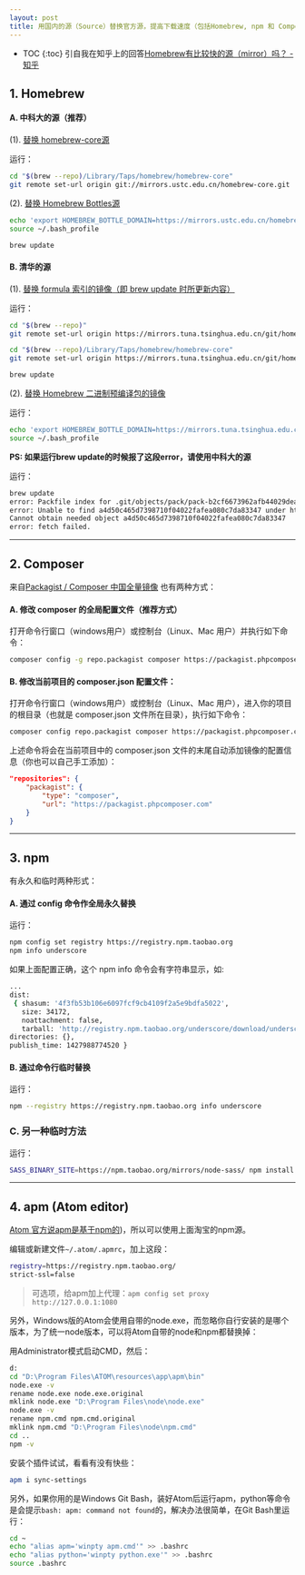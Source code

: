 ```yaml
---
layout: post
title: 用国内的源（Source）替换官方源，提高下载速度（包括Homebrew, npm 和 Composer 等）
---
```

* TOC
{:toc}
引自我在知乎上的回答[Homebrew有比较快的源（mirror）吗？ - 知乎](https://www.zhihu.com/question/31360766/answer/132082951)

## 1. Homebrew

#### A. 中科大的源（推荐）

(1). [替换 homebrew-core源](https://lug.ustc.edu.cn/wiki/mirrors/help/homebrew-core.git)

运行：
```bash
cd "$(brew --repo)/Library/Taps/homebrew/homebrew-core"
git remote set-url origin git://mirrors.ustc.edu.cn/homebrew-core.git
```


(2). [替换 Homebrew Bottles源](https://lug.ustc.edu.cn/wiki/mirrors/help/homebrew-bottles)

```bash
echo 'export HOMEBREW_BOTTLE_DOMAIN=https://mirrors.ustc.edu.cn/homebrew-bottles' >> ~/.bash_profile
source ~/.bash_profile

brew update
```



#### B. 清华的源

(1). [替换 formula 索引的镜像（即 brew update 时所更新内容）](https://mirrors.tuna.tsinghua.edu.cn/help/homebrew/)

运行：
```bash
cd "$(brew --repo)"
git remote set-url origin https://mirrors.tuna.tsinghua.edu.cn/git/homebrew/brew.git

cd "$(brew --repo)/Library/Taps/homebrew/homebrew-core"
git remote set-url origin https://mirrors.tuna.tsinghua.edu.cn/git/homebrew/homebrew-core.git

brew update
```

(2). [替换 Homebrew 二进制预编译包的镜像](https://mirrors.tuna.tsinghua.edu.cn/help/homebrew-bottles/)

运行：
```bash
echo 'export HOMEBREW_BOTTLE_DOMAIN=https://mirrors.tuna.tsinghua.edu.cn/homebrew-bottles' >> ~/.bash_profile
source ~/.bash_profile
```

**PS: 如果运行brew update的时候报了这段error，请使用中科大的源**

运行：
```bash
brew update
error: Packfile index for .git/objects/pack/pack-b2cf6673962afb44029dea036d48174efb361bc9.pack SHA1 mismatch
error: Unable to find a4d50c465d7398710f04022fafea080c7da83347 under https://mirrors.tuna.tsinghua.edu.cn/git/homebrew/homebrew-core.git
Cannot obtain needed object a4d50c465d7398710f04022fafea080c7da83347
error: fetch failed.
```

-------------------------------------

## 2. Composer
来自[Packagist / Composer 中国全量镜像](http://pkg.phpcomposer.com/)
也有两种方式：

#### A. 修改 composer 的全局配置文件（推荐方式）

打开命令行窗口（windows用户）或控制台（Linux、Mac 用户）并执行如下命令：

```bash
composer config -g repo.packagist composer https://packagist.phpcomposer.com
```

#### B. 修改当前项目的 composer.json 配置文件：

打开命令行窗口（windows用户）或控制台（Linux、Mac 用户），进入你的项目的根目录（也就是 composer.json 文件所在目录），执行如下命令：

```bash
composer config repo.packagist composer https://packagist.phpcomposer.com
```

上述命令将会在当前项目中的 composer.json 文件的末尾自动添加镜像的配置信息（你也可以自己手工添加）：

```json
"repositories": {
    "packagist": {
        "type": "composer",
        "url": "https://packagist.phpcomposer.com"
    }
}
```
----------------------------------------

## 3. npm
有永久和临时两种形式：

#### A. 通过 config 命令作全局永久替换

运行：
```bash
npm config set registry https://registry.npm.taobao.org 
npm info underscore 
```

如果上面配置正确，这个 npm info 命令会有字符串显示，如:
```bash
...
dist:
 { shasum: '4f3fb53b106e6097fcf9cb4109f2a5e9bdfa5022',
   size: 34172,
   noattachment: false,
   tarball: 'http://registry.npm.taobao.org/underscore/download/underscore-1.8.3.tgz' },
directories: {},
publish_time: 1427988774520 }
```

#### B. 通过命令行临时替换

运行：
```bash
npm --registry https://registry.npm.taobao.org info underscore 
```

### C. 另一种临时方法
运行：
```bash
SASS_BINARY_SITE=https://npm.taobao.org/mirrors/node-sass/ npm install -g node-sass
```
----------------------------------------

## 4. apm (Atom editor)

[Atom 官方说apm是基于npm的](https://github.com/atom/apm#relation-to-npm))，所以可以使用上面淘宝的npm源。

编辑或新建文件`~/.atom/.apmrc`，加上这段：

```bash
registry=https://registry.npm.taobao.org/
strict-ssl=false
```

> 可选项，给apm加上代理：`apm config set proxy http://127.0.0.1:1080`


另外，Windows版的Atom会使用自带的node.exe，而忽略你自行安装的是哪个版本，为了统一node版本，可以将Atom自带的node和npm都替换掉：

用Administrator模式启动CMD，然后：
```bash
d:
cd "D:\Program Files\ATOM\resources\app\apm\bin"
node.exe -v
rename node.exe node.exe.original
mklink node.exe "D:\Program Files\node\node.exe"
node.exe -v
rename npm.cmd npm.cmd.original
mklink npm.cmd "D:\Program Files\node\npm.cmd"
cd ..
npm -v
```

安装个插件试试，看看有没有快些：

```bash
apm i sync-settings
```

另外，如果你用的是Windows Git Bash，装好Atom后运行apm，python等命令是会提示`bash: apm: command not found`的，解决办法很简单，在Git Bash里运行：

```bash
cd ~
echo "alias apm='winpty apm.cmd'" >> .bashrc
echo "alias python='winpty python.exe'" >> .bashrc
source .bashrc
```




